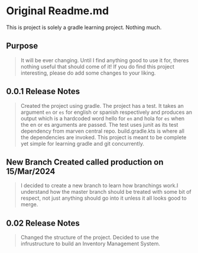 # Original Readme.md

This is project is solely a gradle learning project. Nothing much.

## Purpose

> It will be ever changing. Until I find anything good to use it for,
theres nothing useful that should come of it!
> If you do find this project interesting, please do add some changes
to your liking.

## 0.0.1 Release Notes

> Created the project using gradle. The project has a test. It takes an
argument `en` or `es` for english or spanish respectively and produces
an output which is a hardcoded word hello for `en` and hola for `es`
when the en or es arguments are passed.
> The test uses junit as its test dependency from marven central repo.
build.gradle.kts is where all the dependencies are invoked. This project
is meant to be complete yet simple for learning gradle and git concurrently.

## New Branch Created called production on 15/Mar/2024

> I decided to create a new branch to learn how branchings work.I understand
how the master branch should be treated with some bit of respect, not just
anything should go into it unless it all looks good to merge.

## 0.02 Release Notes

> Changed the structure of the project. Decided to use the infrustructure to
build an Inventory Management System.
